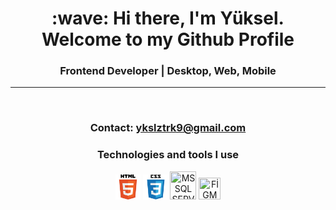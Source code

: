 <div align="center">

<h1> :wave: Hi there, I'm Yüksel. Welcome to my Github Profile </h1>
 <h3>Frontend Developer | Desktop, Web, Mobile </h3>
<hr>
</div>

<br>

<div align="center">
 
  ### Contact: ykslztrk9@gmail.com
</div>

<div align="center">
 
<div align="center">

### Technologies and tools I use
<img src="https://raw.githubusercontent.com/github/explore/80688e429a7d4ef2fca1e82350fe8e3517d3494d/topics/html/html.png" width="40" height="40" title="HTML5">
<img src="https://raw.githubusercontent.com/github/explore/80688e429a7d4ef2fca1e82350fe8e3517d3494d/topics/css/css.png" width="40" height="40" title="CSS">
<img src="https://i.hizliresim.com/nxgzesz.png" width="42" height="45" title="MSSQL SERVER">
<img src="https://profilinator.rishav.dev/skills-assets/figma-icon.svg" width="35" height="35" title="FİGMA">
</div>


